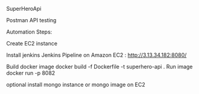 SuperHeroApi


Postman API testing 





Automation Steps:

 Create EC2 instance

 Install jenkins
    Jenkins Pipeline on Amazon EC2 :   http://3.13.34.182:8080/


 Build docker image
    docker build -f Dockerfile -t superhero-api .
 Run image
    docker run -p 8082


 optional
 install mongo instance or mongo image on EC2
 
 
 
 


